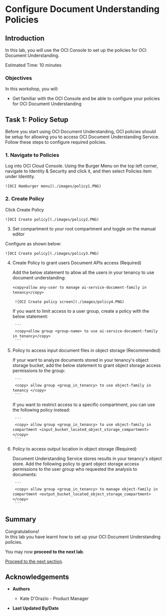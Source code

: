 # Configure Document Understanding Policies

## Introduction

In this lab, you will use the OCI Console to set up the policies for OCI Document Understanding.

Estimated Time: 10 minutes


### Objectives

In this workshop, you will:

* Get familiar with the OCI Console and be able to configure your policies for OCI Document Understanding

## **Task 1:** Policy Setup
Before you start using OCI Document Understanding, OCI policies should be setup for allowing you to access OCI Document Understanding Service. Follow these steps to configure required policies.

### 1. Navigate to Policies
Log into OCI Cloud Console. Using the Burger Menu on the top left corner, navigate to Identity & Security and click it, and then select Policies item under Identity.

    ![OCI Hamburger menu](./images/policy1.PNG)


### 2. Create Policy

Click Create Policy

    ![OCI Create policy](./images/policy2.PNG)


3. Set compartment to your root compartment and toggle on the manual editor
    
Configure as shown below: 

    ![OCI Create policy](./images/policy3.PNG)

4. Create Policy to grant users Document APIs access (Required)

    Add the below statement to allow all the users in your tenancy to use document understanding:

    ```
    <copy>allow any-user to manage ai-service-document-family in tenancy</copy>
    ```

        ![OCI Create policy screen](./images/policy4.PNG)


    If you want to limit access to a user group, create a policy with the below statement:

        ```
        <copy>allow group <group-name> to use ai-service-document-family in tenancy</copy>
        ```

5. Policy to access input document files in object storage (Recommended)

    If your want to analyze documents stored in your tenancy's object storage bucket, add the below statement to grant object storage access permissions to the group:

        ```
        <copy> allow group <group_in_tenancy> to use object-family in tenancy </copy>
        ```
    
    If you want to restrict access to a specific compartment, you can use the following policy instead: 

        ```
        <copy> allow group <group_in_tenancy> to use object-family in compartment <input_bucket_located_object_storage_compartment> </copy>
        ```

6. Policy to access output location in object storage (Required)

    Document Understanding Service stores results in your tenancy's object store. Add the following policy to grant object storage access permissions to the user group who requested the analysis to documents:

        ```
        <copy> allow group <group_in_tenancy> to manage object-family in compartment <output_bucket_located_object_storage_compartment> </copy>
        ```
## **Summary**

Congratulations! </br>
In this lab you have learnt how to set up your OCI Document Understanding policies.

You may now **proceed to the next lab**.

[Proceed to the next section](#next).

## Acknowledgements
* **Authors**
    * Kate D'Orazio - Product Manager


* **Last Updated By/Date**
